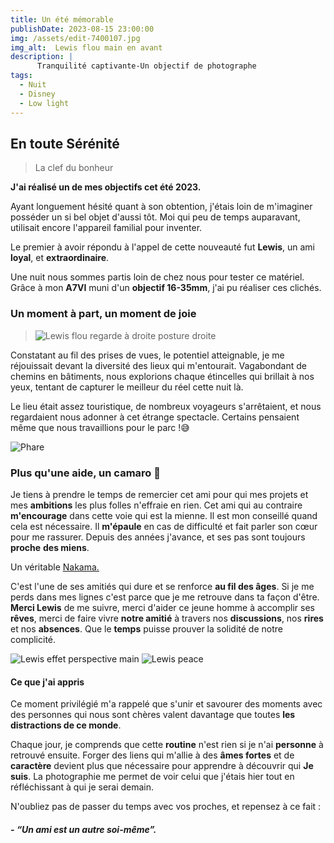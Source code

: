 ```yaml
---
title: Un été mémorable
publishDate: 2023-08-15 23:00:00
img: /assets/edit-7400107.jpg
img_alt:  Lewis flou main en avant
description: |
      Tranquilité captivante-Un objectif de photographe
tags:
  - Nuit
  - Disney
  - Low light 
---
```


## En toute Sérénité
>La clef du bonheur 

**J'ai réalisé un de mes objectifs cet été 2023.**

Ayant longuement hésité quant à son obtention, j'étais loin de m'imaginer posséder un si bel objet d'aussi tôt. Moi qui peu de temps auparavant, utilisait encore l'appareil familial pour inventer.

Le premier à avoir répondu à l'appel de cette nouveauté fut **Lewis**, un ami **loyal**, et **extraordinaire**.

Une nuit nous sommes partis loin de chez nous pour tester ce matériel. Grâce à mon **A7VI** muni d'un **objectif 16-35mm**, j'ai pu réaliser ces clichés.

### Un moment à part, un moment de joie 

>![Lewis flou regarde à droite posture droite](/assets/edit-7400106.jpg)

Constatant au fil des prises de vues, le potentiel atteignable, je me réjouissait devant la diversité des lieux qui m'entourait. Vagabondant de chemins en bâtiments, nous explorions chaque étincelles qui brillait à nos yeux, tentant de capturer le meilleur du réel cette nuit là.  

Le lieu était assez touristique, de nombreux voyageurs s'arrêtaient, et nous regardaient nous adonner à cet étrange spectacle. Certains pensaient même que nous travaillions pour le parc !😅 


![Phare](/assets/edit-crop-7400189.jpg)


### Plus qu'une aide, un camaro 💫

Je tiens à prendre le temps de remercier cet ami pour qui mes projets et mes **ambitions** les plus folles n'effraie en rien. Cet ami qui au contraire **m'encourage** dans cette voie qui est la mienne. Il est mon conseillé quand cela est nécessaire. Il **m'épaule** en cas de difficulté et fait parler son cœur pour me rassurer. Depuis des années j'avance, et ses pas sont toujours **proche**  **des miens**. 

Un véritable <a href="https://www.kotoba.fr/nakama/" target="_blank">  Nakama.</a>  

C'est l'une de ses amitiés qui dure et se renforce **au fil des âges**. Si je me perds dans mes lignes c'est parce que je me retrouve dans ta façon d'être. 
**Merci Lewis** de me suivre, merci d'aider ce jeune homme à accomplir ses **rêves**, merci de faire vivre **notre amitié** à travers nos **discussions**, nos **rires** et nos **absences**. Que le **temps** puisse prouver la solidité de notre complicité.  

![Lewis effet perspective main](/assets/edit-7400129.jpg)
![Lewis  peace](/assets/edit-crop-7400203.jpg)

#### Ce que j'ai appris
Ce moment privilégié m'a rappelé que s'unir et savourer des moments avec des personnes qui nous sont chères valent davantage que toutes **les distractions de ce monde**.  

Chaque jour, je comprends que cette **routine** n'est rien si je n'ai **personne** à retrouvé ensuite. Forger des liens qui m'allie à des **âmes fortes** et de **caractère** devient plus que nécessaire pour apprendre à découvrir qui **Je suis**. La photographie me permet de voir celui que j'étais hier tout en réfléchissant à qui je serai demain.  

N'oubliez pas de passer du temps avec vos proches, et repensez à ce fait :

##### - *“Un ami est un autre soi-même”*.
